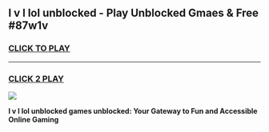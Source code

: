 
## l v l lol unblocked - Play Unblocked Gmaes & Free #87w1v
<h3>
<a href="https://news.freeplayer.one?title=l_v_l_lol_unblocked&ref=24F">CLICK TO PLAY</a></h3>
<hr>

<h3>
<a href="https://news.freeplayer.one?title=l_v_l_lol_unblocked&ref=24F">CLICK 2 PLAY</a>
  
</h3>

<a href="https://news.freeplayer.one?title=l_v_l_lol_unblocked&ref=24F/"><img src="https://clearcache.store/games.png"></a>


**l v l lol unblocked games unblocked: Your Gateway to Fun and Accessible Online Gaming**
